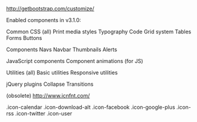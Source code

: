 http://getbootstrap.com/customize/

Enabled components in v3.1.0:


Common CSS (all)
  Print media styles
  Typography
  Code
  Grid system
  Tables
  Forms
  Buttons

Components
  Navs
  Navbar
  Thumbnails
  Alerts

JavaScript components
  Component animations (for JS)

Utilities (all)
  Basic utilities
  Responsive utilities

jQuery plugins
  Collapse
  Transitions


(obsolete)
http://www.icnfnt.com/

.icon-calendar
.icon-download-alt
.icon-facebook
.icon-google-plus
.icon-rss
.icon-twitter
.icon-user
